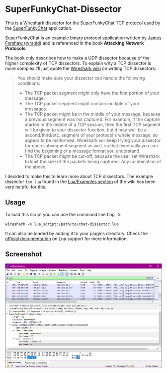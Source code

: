 # SuperFunkyChat-Dissector

This is a Wireshark dissector for the SuperFunkyChat TCP protocol used by the [SuperFunkyChat](https://github.com/tyranid/SuperFunkyChat) application.

SuperFunkyChat is an example binary protocol application written by [James Forshaw (tyranid)](https://github.com/tyranid) and is referenced in the book **Attacking Network Protocols**.

The book only describes how to make a UDP dissector because of the higher complexity of TCP dissectors. To explain why a TCP dissector is more complex I'll just quote the [Wireshark wiki](https://wiki.wireshark.org/Lua/Dissectors#TCP_reassembly) on writing TCP dissectors:

> You should make sure your dissector can handle the following conditions:
>
> - The TCP packet segment might only have the first portion of your message.
> - The TCP packet segment might contain multiple of your messages.
> - The TCP packet might be in the middle of your message, because a previous segment was not captured. For example, if the capture started in the middle of a TCP session, then the first TCP segment will be given to your dissector function, but it may well be a second/third/etc. segment of your protocol's whole message, so appear to be malformed. Wireshark will keep trying your dissector for each subsequent segment as well, so that eventually you can find the beginning of a message format you understand.
> - The TCP packet might be cut-off, because the user set Wireshark to limit the size of the packets being captured.
  Any combination of the above.

I decided to make this to learn more about TCP dissectors. The example dissector `fpm.lua` found in the [Lua/Examples section](https://wiki.wireshark.org/Lua/Examples#A_dissector_tutorial_with_TCP-reassembly) of the wiki has been very helpful for this.

## Usage

To load this script you can use the command line flag `-X`:

```
wireshark -X lua_script:/path/to/chat-dissector.lua
```

It can also be loaded by adding it to your plugins directory. Check the [official documentation](https://www.wireshark.org/docs/wsdg_html_chunked/wsluarm.html) on Lua support for more information.

## Screenshot
![Screenshot of the Wireshark application capturing SuperFunkyChat packets. A response to the 'list' command is highlighted, which contains a list of connected users.](/img/dissector.png?raw=true "Dissector")
